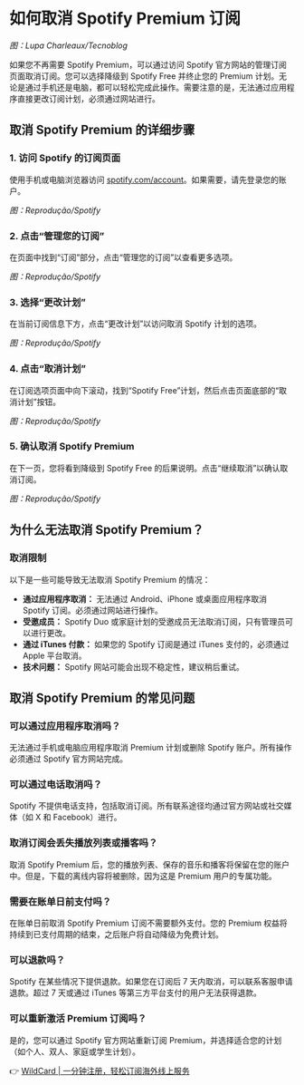 # 如何取消 Spotify Premium 订阅

*图：Lupa Charleaux/Tecnoblog*

如果您不再需要 Spotify Premium，可以通过访问 Spotify 官方网站的管理订阅页面取消订阅。您可以选择降级到 Spotify Free 并终止您的 Premium 计划。无论是通过手机还是电脑，都可以轻松完成此操作。需要注意的是，无法通过应用程序直接更改订阅计划，必须通过网站进行。

## 取消 Spotify Premium 的详细步骤

### 1. 访问 Spotify 的订阅页面
使用手机或电脑浏览器访问 [spotify.com/account](https://www.spotify.com/account)。如果需要，请先登录您的账户。


*图：Reprodução/Spotify*

### 2. 点击“管理您的订阅”
在页面中找到“订阅”部分，点击“管理您的订阅”以查看更多选项。


*图：Reprodução/Spotify*

### 3. 选择“更改计划”
在当前订阅信息下方，点击“更改计划”以访问取消 Spotify 计划的选项。


*图：Reprodução/Spotify*

### 4. 点击“取消计划”
在订阅选项页面中向下滚动，找到“Spotify Free”计划，然后点击页面底部的“取消计划”按钮。


*图：Reprodução/Spotify*

### 5. 确认取消 Spotify Premium
在下一页，您将看到降级到 Spotify Free 的后果说明。点击“继续取消”以确认取消订阅。


*图：Reprodução/Spotify*

## 为什么无法取消 Spotify Premium？

### 取消限制
以下是一些可能导致无法取消 Spotify Premium 的情况：

- **通过应用程序取消：** 无法通过 Android、iPhone 或桌面应用程序取消 Spotify 订阅。必须通过网站进行操作。
- **受邀成员：** Spotify Duo 或家庭计划的受邀成员无法取消订阅，只有管理员可以进行更改。
- **通过 iTunes 付款：** 如果您的 Spotify 订阅是通过 iTunes 支付的，必须通过 Apple 平台取消。
- **技术问题：** Spotify 网站可能会出现不稳定性，建议稍后重试。

## 取消 Spotify Premium 的常见问题

### 可以通过应用程序取消吗？
无法通过手机或电脑应用程序取消 Premium 计划或删除 Spotify 账户。所有操作必须通过 Spotify 官方网站完成。

### 可以通过电话取消吗？
Spotify 不提供电话支持，包括取消订阅。所有联系途径均通过官方网站或社交媒体（如 X 和 Facebook）进行。

### 取消订阅会丢失播放列表或播客吗？
取消 Spotify Premium 后，您的播放列表、保存的音乐和播客将保留在您的账户中。但是，下载的离线内容将被删除，因为这是 Premium 用户的专属功能。

### 需要在账单日前支付吗？
在账单日前取消 Spotify Premium 订阅不需要额外支付。您的 Premium 权益将持续到已支付周期的结束，之后账户将自动降级为免费计划。

### 可以退款吗？
Spotify 在某些情况下提供退款。如果您在订阅后 7 天内取消，可以联系客服申请退款。超过 7 天或通过 iTunes 等第三方平台支付的用户无法获得退款。

### 可以重新激活 Premium 订阅吗？
是的，您可以通过 Spotify 官方网站重新订阅 Premium，并选择适合您的计划（如个人、双人、家庭或学生计划）。

👉 [WildCard | 一分钟注册，轻松订阅海外线上服务](https://bbtdd.com/WildCard)